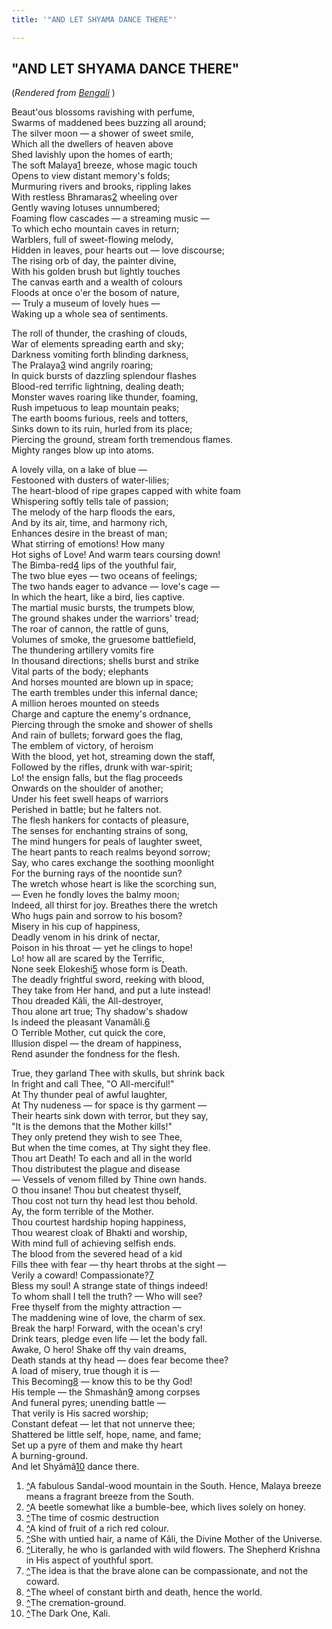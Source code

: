 ```yaml
---
title: '"AND LET SHYAMA DANCE THERE"'

---
```





  

## "AND LET SHYAMA DANCE THERE"

(*Rendered from [Bengali](6210.pdf)* )

Beaut'ous blossoms ravishing with perfume,  
Swarms of maddened bees buzzing all around;  
The silver moon — a shower of sweet smile,  
Which all the dwellers of heaven above  
Shed lavishly upon the homes of earth;  
The soft Malaya[1](#fn1) breeze, whose magic touch  
Opens to view distant memory's folds;  
Murmuring rivers and brooks, rippling lakes  
With restless Bhramaras[2](#fn2) wheeling over  
Gently waving lotuses unnumbered;  
Foaming flow cascades — a streaming music —  
To which echo mountain caves in return;  
Warblers, full of sweet-flowing melody,  
Hidden in leaves, pour hearts out — love discourse;  
The rising orb of day, the painter divine,  
With his golden brush but lightly touches  
The canvas earth and a wealth of colours  
Floods at once o'er the bosom of nature,  
— Truly a museum of lovely hues —  
Waking up a whole sea of sentiments.

The roll of thunder, the crashing of clouds,  
War of elements spreading earth and sky;  
Darkness vomiting forth blinding darkness,  
The Pralaya[3](#fn3) wind angrily roaring;  
In quick bursts of dazzling splendour flashes  
Blood-red terrific lightning, dealing death;  
Monster waves roaring like thunder, foaming,  
Rush impetuous to leap mountain peaks;  
The earth booms furious, reels and totters,  
Sinks down to its ruin, hurled from its place;  
Piercing the ground, stream forth tremendous flames.  
Mighty ranges blow up into atoms.

A lovely villa, on a lake of blue —  
Festooned with dusters of water-lilies;  
The heart-blood of ripe grapes capped with white foam  
Whispering softly tells tale of passion;  
The melody of the harp floods the ears,  
And by its air, time, and harmony rich,  
Enhances desire in the breast of man;  
What stirring of emotions! How many  
Hot sighs of Love! And warm tears coursing down!  
The Bimba-red[4](#fn4) lips of the youthful fair,  
The two blue eyes — two oceans of feelings;  
The two hands eager to advance — love's cage —  
In which the heart, like a bird, lies captive.  
The martial music bursts, the trumpets blow,  
The ground shakes under the warriors' tread;  
The roar of cannon, the rattle of guns,  
Volumes of smoke, the gruesome battlefield,  
The thundering artillery vomits fire  
In thousand directions; shells burst and strike  
Vital parts of the body; elephants  
And horses mounted are blown up in space;  
The earth trembles under this infernal dance;  
A million heroes mounted on steeds  
Charge and capture the enemy's ordnance,  
Piercing through the smoke and shower of shells  
And rain of bullets; forward goes the flag,  
The emblem of victory, of heroism  
With the blood, yet hot, streaming down the staff,  
Followed by the rifles, drunk with war-spirit;  
Lo! the ensign falls, but the flag proceeds  
Onwards on the shoulder of another;  
Under his feet swell heaps of warriors  
Perished in battle; but he falters not.  
The flesh hankers for contacts of pleasure,  
The senses for enchanting strains of song,  
The mind hungers for peals of laughter sweet,  
The heart pants to reach realms beyond sorrow;  
Say, who cares exchange the soothing moonlight  
For the burning rays of the noontide sun?  
The wretch whose heart is like the scorching sun,  
— Even he fondly loves the balmy moon;  
Indeed, all thirst for joy. Breathes there the wretch  
Who hugs pain and sorrow to his bosom?  
Misery in his cup of happiness,  
Deadly venom in his drink of nectar,  
Poison in his throat — yet he clings to hope!  
Lo! how all are scared by the Terrific,  
None seek Elokeshi[5](#fn5) whose form is Death.  
The deadly frightful sword, reeking with blood,  
They take from Her hand, and put a lute instead!  
Thou dreaded Kâli, the All-destroyer,  
Thou alone art true; Thy shadow's shadow  
Is indeed the pleasant Vanamâli.[6](#fn6)  
O Terrible Mother, cut quick the core,  
Illusion dispel — the dream of happiness,  
Rend asunder the fondness for the flesh.

   True, they garland Thee with skulls, but shrink back  
In fright and call Thee, "O All-merciful!"  
At Thy thunder peal of awful laughter,  
At Thy nudeness — for space is thy garment —  
Their hearts sink down with terror, but they say,  
"It is the demons that the Mother kills!"  
They only pretend they wish to see Thee,  
But when the time comes, at Thy sight they flee.  
Thou art Death! To each and all in the world  
Thou distributest the plague and disease  
— Vessels of venom filled by Thine own hands.  
O thou insane! Thou but cheatest thyself,  
Thou cost not turn thy head lest thou behold.  
Ay, the form terrible of the Mother.  
Thou courtest hardship hoping happiness,  
Thou wearest cloak of Bhakti and worship,  
With mind full of achieving selfish ends.  
The blood from the severed head of a kid  
Fills thee with fear — thy heart throbs at the sight —  
Verily a coward! Compassionate?[7](#fn7)  
Bless my soul! A strange state of things indeed!  
To whom shall I tell the truth? — Who will see?  
Free thyself from the mighty attraction —  
The maddening wine of love, the charm of sex.  
Break the harp! Forward, with the ocean's cry!  
Drink tears, pledge even life — let the body fall.  
Awake, O hero! Shake off thy vain dreams,  
Death stands at thy head — does fear become thee?  
A load of misery, true though it is —  
This Becoming[8](#fn8) — know this to be thy God!  
His temple — the [](#fn8)Shmashân[9](#fn9) among corpses  
And funeral pyres; unending battle —  
That verily is His sacred worship;  
Constant defeat — let that not unnerve thee;  
Shattered be little self, hope, name, and fame;  
Set up a pyre of them and make thy heart  
A burning-ground.  
       And let Shyâmâ[10](#fn10) dance there.

1.  [^](#txt1)A fabulous Sandal-wood mountain in the South. Hence,
    Malaya breeze means a fragrant breeze from the South.
2.  [^](#txt2)A beetle somewhat like a bumble-bee, which lives solely on
    honey.
3.  [^](#txt3)The time of cosmic destruction
4.  [^](#txt4)A kind of fruit of a rich red colour.
5.  [^](#txt5)She with untied hair, a name of Kâli, the Divine Mother of
    the Universe.
6.  [^](#txt6)Literally, he who is garlanded with wild flowers. The
    Shepherd Krishna in His aspect of youthful sport.
7.  [^](#txt7)The idea is that the brave alone can be compassionate, and
    not the coward.
8.  [^](#txt8)The wheel of constant birth and death, hence the world.
9.  [^](#txt9)The cremation-ground.
10. [^](#txt10)The Dark One, Kali.


